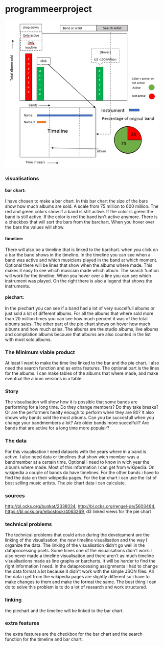 # programmeerproject

![GitHub excample](/doc/dataproject3.PNG)

### visualisations
#### bar chart: 
I have chosen to make a bar chart.
In this bar chart the size of the bars show how much albums are sold. A scale from 75 million to 600 million.
The red and green colors show if a band is still active. If the color is green the band is still active. 
If the color is red the band isn't active anymore. There is a checkbox that will sort the bars from the barchart.
When you hover over the bars the values will show.
#### timeline:
There will also be a timeline that is linked to the barchart. when you click on a bar the band shows in the timeline.
In the timeline you can see when a band was active and which musicians played in the band at which moment. Optional there will be lines
that show when the albums where made. This makes it easy to see which musician made which album. The search funtion will work for the timeline. When you hover over a line you can see which instrument was played. On the right there is also a legend that shows the instruments.
#### piechart:
In the piechart you can see if a band had a lot of very succelfull albums or just sold a lot of different albums. For all the albums that where sold more than 20 million times you can see how much percent it was of the total albums sales. The other part of the pie chart shows on hover how much albums and how much sales. The albums are the studio albums, live albums and compilation albums because that albums are also counted in the list with most sold albums.

### The Minimum viable product
At least I want to make the time line linked to the bar and the pie chart. I also need the search function and  as extra features.
The optional part is the lines for the albums. I can make tables of the albums that where made, and make eventual the album versions in a table. 

### Story
The visualisation will show how it is possible that some bands are performing for a long time. Do they change members? Do they take breaks? Or are the performers healty enough to perform when they are 80? It also shows why bands sold the most albums. Can you be succesfull when you change your bandmembers a lot? Are older bands more succelfull? Are bands that are active for a long time more populair?

### The data
For this visualisation I need datasets with the years where in a band is active. I also need data or timelines that show wich member was a bandmember at a certain time. Optional I need to know in wich year the albums where made. 
Most of this information I can get from wikipedia. On wikipedia a couple of bands do have timelines. For the other bands i have to find the data on their wikipedia pages. For the bar chart i can use the list of best selling music artists. The pie chart data i can calculate. 

### sources
http://bl.ocks.org/bunkat/2338034, 
http://bl.ocks.org/rengel-de/5603464, 
https://bl.ocks.org/mbostock/4063269, 
d3 linked views for the pie chart

### technical problems
The technical problems that could arise during the development are the linking of the visualisation, the new timeline visualisation and the way I organize the data. The linking of the visualisation didn't go well in the dataprocessing psets. Some times one of the visualisations didn't work. I also never made a timeline visualisation and there aren't as much timeline visualisations made as line graphs or barcharts. It will be harder to find the right information I need. In the dataprocessing assignments I had to change the data format a lot because it didn't work with the simple JSON files. All the data i get from the wikipedia pages are slightly different so i have to make changes to them and make the format the same. The best thing I can do to solve this problem is to do a lot of research and work structured. 

### linking
the piechart and the timeline will be linked to the bar chart. 

### extra features
the extra features are the checkbox for the bar chart and the search function for the timeline and bar chart.
